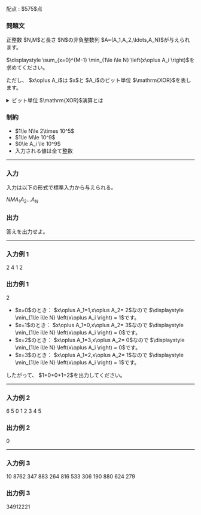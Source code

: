 
<div>

<span>

<span>

<p>
配点 : $575$点
</p>

<div>

<section>

### **問題文**

<p>
正整数 $N,M$と長さ $N$の非負整数列 $A=(A_1,A_2,\ldots,A_N)$が与えられます。
</p>

<p>
$\displaystyle \sum_{x=0}^{M-1} \min_{1\le i\le N} \left(x\oplus A_i \right)$を求めてください。
</p>

<p>
ただし、 $x\oplus A_i$は $x$と $A_i$のビット単位 $\mathrm{XOR}$を表します。
</p>

<details>

<summary>
ビット単位 $\mathrm{XOR}$演算とは
    
</summary>

<p>
非負整数 $X,Y$のビット単位 $\mathrm{XOR}$、$X \oplus Y$は、以下のように定義されます。
        
</p>

<ul>

<li>
$X \oplus Y$を二進表記した際の $2^k$($k \geq 0$) の位の数は、$X,Y$を二進表記した際の $2^k$の位の数のうち一方のみが $1$であれば $1$、そうでなければ $0$である。
</li>

</ul>
例えば、$3 \oplus 5 = 6$となります (二進表記すると: $011 \oplus 101 = 110$)。


<p>

</p>

</details>

</section>

</div>

<div>

<section>

### **制約**

<ul>

<li>
$1\le N\le 2\times 10^5$
</li>

<li>
$1\le M\le 10^9$
</li>

<li>
$0\le A_i \le 10^9$
</li>

<li>
入力される値は全て整数
</li>

</ul>

</section>

</div>

---

<div>

<div>

<section>

### **入力**

<p>
入力は以下の形式で標準入力から与えられる。
</p>

<div>

$N$$M$$A_1$$A_2$$\ldots$$A_N$
</div>

</section>

</div>

<div>

<section>

### **出力**

<p>
答えを出力せよ。
</p>

</section>

</div>

</div>

---

<div>

<section>

### **入力例 1**

<div>

2 4
1 2

</div>

</section>

</div>

<div>

<section>

### **出力例 1**

<div>

2

</div>

<ul>

<li>
$x=0$のとき： $x\oplus A_1=1,x\oplus A_2= 2$なので $\displaystyle \min_{1\le i\le N} \left(x\oplus A_i \right) = 1$です。
</li>

<li>
$x=1$のとき： $x\oplus A_1=0,x\oplus A_2= 3$なので $\displaystyle \min_{1\le i\le N} \left(x\oplus A_i \right) = 0$です。
</li>

<li>
$x=2$のとき： $x\oplus A_1=3,x\oplus A_2= 0$なので $\displaystyle \min_{1\le i\le N} \left(x\oplus A_i \right) = 0$です。
</li>

<li>
$x=3$のとき： $x\oplus A_1=2,x\oplus A_2= 1$なので $\displaystyle \min_{1\le i\le N} \left(x\oplus A_i \right) = 1$です。
</li>

</ul>

<p>
したがって、 $1+0+0+1=2$を出力してください。
</p>

</section>

</div>

---

<div>

<section>

### **入力例 2**

<div>

6 5
0 1 2 3 4 5

</div>

</section>

</div>

<div>

<section>

### **出力例 2**

<div>

0

</div>

</section>

</div>

---

<div>

<section>

### **入力例 3**

<div>

10 8762
347 883 264 816 533 306 190 880 624 279

</div>

</section>

</div>

<div>

<section>

### **出力例 3**

<div>

34912221

</div>

</section>

</div>

</span>

</span>

</div>

